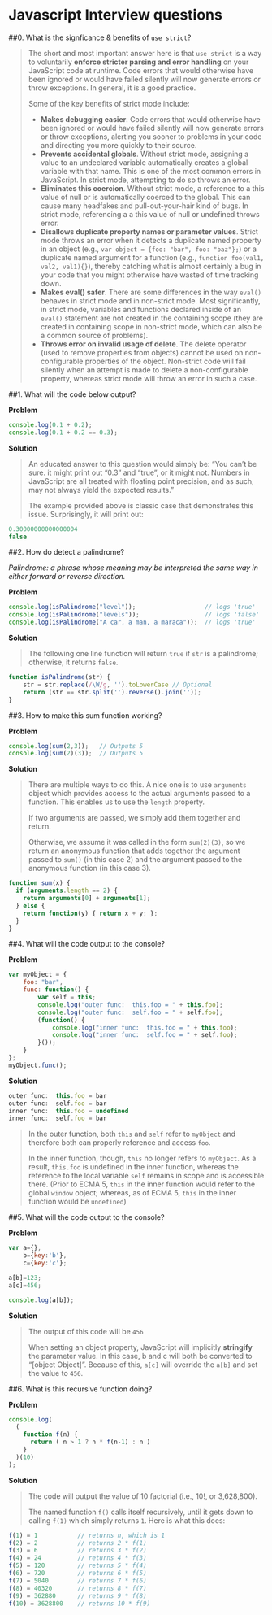 # Javascript Interview questions

##0. What is the signficance & benefits of `use strict`?

> The short and most important answer here is that `use strict` is a way to voluntarily **enforce
> stricter parsing and error handling** on your JavaScript code at runtime. Code errors that would
> otherwise have been ignored or would have failed silently will now generate errors or throw 
> exceptions. In general, it is a good practice.
>
> Some of the key benefits of strict mode include:
> * **Makes debugging easier**. Code errors that would otherwise have been ignored or would have
> failed silently will now generate errors or throw exceptions, alerting you sooner to problems 
> in your code and directing you more quickly to their source.
> * **Prevents accidental globals**. Without strict mode, assigning a value to an undeclared 
> variable automatically creates a global variable with that name. This is one of the most common
> errors in JavaScript. In strict mode, attempting to do so throws an error.
> * **Eliminates this coercion**. Without strict mode, a reference to a this value of null or 
> is automatically coerced to the global. This can cause many headfakes and pull-out-your-hair
> kind of bugs. In strict mode, referencing a a this value of null or undefined throws 
> error.
> * **Disallows duplicate property names or parameter values**. Strict mode throws an error when
> it detects a duplicate named property in an object (e.g., `var object = {foo: "bar", foo: "baz"};`)
> or a duplicate named argument for a function (e.g., `function foo(val1, val2, val1){}`), thereby 
> catching what is almost certainly a bug in your code that you might otherwise have wasted 
> of time tracking down.
> * **Makes eval() safer**. There are some differences in the way `eval()` behaves in strict mode
> and in non-strict mode. Most significantly, in strict mode, variables and functions declared
> inside of an `eval()` statement are not created in the containing scope (they are created in 
> containing scope in non-strict mode, which can also be a common source of problems).
> * **Throws error on invalid usage of delete**. The delete operator (used to remove
> properties from objects) cannot be used on non-configurable properties of the object.
> Non-strict code will fail silently when an attempt is made to delete a non-configurable
> property, whereas strict mode will throw an error in such a case.

##1. What will the code below output?

**Problem**
```javascript
console.log(0.1 + 0.2);
console.log(0.1 + 0.2 == 0.3);
```

**Solution**
> An educated answer to this question would simply be: “You can’t be sure. it might print out “0.3” 
> and “true”, or it might not. Numbers in JavaScript are all treated with floating point precision,
> and as such, may not always yield the expected results.”
> 
> The example provided above is classic case that demonstrates this issue. Surprisingly, it will print out:
```javascript
0.30000000000000004
false
```

##2. How do detect a palindrome?

*Palindrome: a phrase whose meaning may be interpreted the same way in either forward or reverse direction.*

**Problem**
```javascript
console.log(isPalindrome("level"));                   // logs 'true'
console.log(isPalindrome("levels"));                  // logs 'false'
console.log(isPalindrome("A car, a man, a maraca"));  // logs 'true'
```

**Solution**
> The following one line function will return `true` if `str` is a palindrome; otherwise, it returns `false`.
```javascript
function isPalindrome(str) {
    str = str.replace(/\W/g, '').toLowerCase // Optional
    return (str == str.split('').reverse().join(''));
}
```

##3. How to make this sum function working?

**Problem**
```javascript
console.log(sum(2,3));   // Outputs 5
console.log(sum(2)(3));  // Outputs 5
```

**Solution**
> There are multiple ways to do this. A nice one is to use `arguments` object which provides access
> to the actual arguments passed to a function. This enables us to use the `length` property.
>
> If two arguments are passed, we simply add them together and return.
>
> Otherwise, we assume it was called in the form `sum(2)(3)`, so we return an anonymous function
> that adds together the argument passed to `sum()` (in this case 2) and the argument passed to 
> the anonymous function (in this case 3).
```javascript
function sum(x) {
  if (arguments.length == 2) {
    return arguments[0] + arguments[1];
  } else {
    return function(y) { return x + y; };
  }
}
```

##4. What will the code output to the console?

**Problem**
```javascript
var myObject = {
    foo: "bar",
    func: function() {
        var self = this;
        console.log("outer func:  this.foo = " + this.foo);
        console.log("outer func:  self.foo = " + self.foo);
        (function() {
            console.log("inner func:  this.foo = " + this.foo);
            console.log("inner func:  self.foo = " + self.foo);
        }());
    }
};
myObject.func();
```

**Solution**

>
```javascript
outer func:  this.foo = bar
outer func:  self.foo = bar
inner func:  this.foo = undefined
inner func:  self.foo = bar
```
> In the outer function, both `this` and `self` refer to `myObject` and therefore both can properly 
reference and access `foo`.
>
> In the inner function, though, `this` no longer refers to `myObject`. As a result, `this.foo` is
> undefined in the inner function, whereas the reference to the local variable `self` remains
> in scope and is accessible there. (Prior to ECMA 5, `this` in the inner function would refer
> to the global `window` object; whereas, as of ECMA 5, `this` in the inner function would be `undefined`)

##5. What will the code output to the console?

**Problem**
```javascript
var a={},
    b={key:'b'},
    c={key:'c'};

a[b]=123;
a[c]=456;

console.log(a[b]);
```

**Solution**
> The output of this code will be `456`
> 
> When setting an object property, JavaScript will implicitly **stringify** the parameter value.
> In this case, b and c will both be converted to “[object Object]”. Because of this, `a[c]` 
> will override the `a[b]` and set the value to `456`.

##6. What is this recursive function doing?

**Problem**
```javascript
console.log(
  (
    function f(n) {
      return ( n > 1 ? n * f(n-1) : n )
    }
  )(10)
);
```

**Solution**
> The code will output the value of 10 factorial (i.e., 10!, or 3,628,800).
>
> The named function `f()` calls itself recursively, until it gets down to calling `f(1)`
> which simply returns `1`. Here is what this does:
```javascript
f(1) = 1           // returns n, which is 1
f(2) = 2           // returns 2 * f(1)
f(3) = 6           // returns 3 * f(2)
f(4) = 24          // returns 4 * f(3)
f(5) = 120         // returns 5 * f(4)
f(6) = 720         // returns 6 * f(5)
f(7) = 5040        // returns 7 * f(6)
f(8) = 40320       // returns 8 * f(7)
f(9) = 362880      // returns 9 * f(8)
f(10) = 3628800    // returns 10 * f(9)
```
